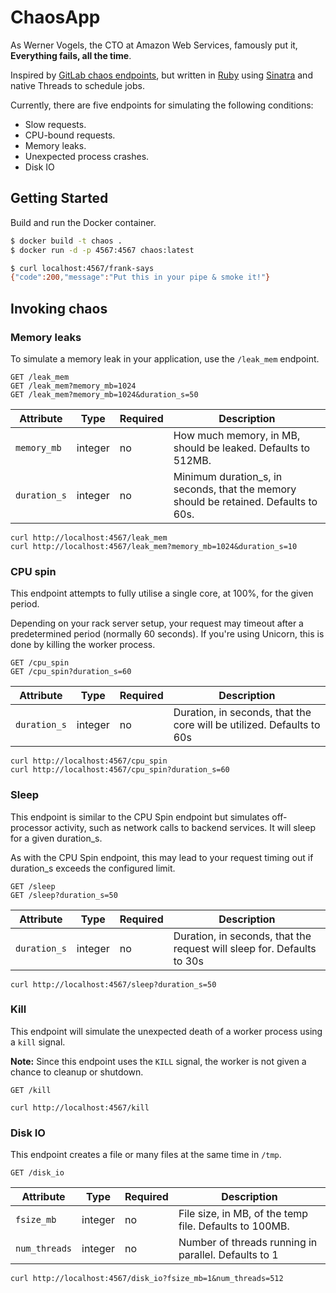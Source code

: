 # ChaosApp

As Werner Vogels, the CTO at Amazon Web Services, famously put it, **Everything fails, all the time**.

Inspired by [GitLab chaos endpoints](https://gitlab.com/gitlab-org/gitlab/blob/master/doc/development/chaos_endpoints.md), but written in [Ruby](http://ruby-doc.org/) using [Sinatra](http://sinatrarb.com/) and native Threads to schedule jobs.

Currently, there are five endpoints for simulating the following conditions:

* Slow requests.
* CPU-bound requests.
* Memory leaks.
* Unexpected process crashes.
* Disk IO

## Getting Started

Build and run the Docker container.

```bash
$ docker build -t chaos .
$ docker run -d -p 4567:4567 chaos:latest

$ curl localhost:4567/frank-says
{"code":200,"message":"Put this in your pipe & smoke it!"}
```

## Invoking chaos

### Memory leaks

To simulate a memory leak in your application, use the `/leak_mem` endpoint.

```plaintext
GET /leak_mem
GET /leak_mem?memory_mb=1024
GET /leak_mem?memory_mb=1024&duration_s=50
```

| Attribute    | Type    | Required | Description                                                                          |
| ------------ | ------- | -------- | ------------------------------------------------------------------------------------ |
| `memory_mb`  | integer | no       | How much memory, in MB, should be leaked. Defaults to 512MB.                         |
| `duration_s` | integer | no       | Minimum duration_s, in seconds, that the memory should be retained. Defaults to 60s. |

```shell
curl http://localhost:4567/leak_mem
curl http://localhost:4567/leak_mem?memory_mb=1024&duration_s=10
```

### CPU spin

This endpoint attempts to fully utilise a single core, at 100%, for the given period.

Depending on your rack server setup, your request may timeout after a predetermined period (normally 60 seconds).
If you're using Unicorn, this is done by killing the worker process.

```plaintext
GET /cpu_spin
GET /cpu_spin?duration_s=60
```

| Attribute    | Type    | Required | Description                                                           |
| ------------ | ------- | -------- | --------------------------------------------------------------------- |
| `duration_s` | integer | no       | Duration, in seconds, that the core will be utilized. Defaults to 60s |

```shell
curl http://localhost:4567/cpu_spin
curl http://localhost:4567/cpu_spin?duration_s=60
```

### Sleep

This endpoint is similar to the CPU Spin endpoint but simulates off-processor activity, such as network calls to backend services. It will sleep for a given duration_s.

As with the CPU Spin endpoint, this may lead to your request timing out if duration_s exceeds the configured limit.

```plaintext
GET /sleep
GET /sleep?duration_s=50
```

| Attribute    | Type    | Required | Description                                                            |
| ------------ | ------- | -------- | ---------------------------------------------------------------------- |
| `duration_s` | integer | no       | Duration, in seconds, that the request will sleep for. Defaults to 30s |

```shell
curl http://localhost:4567/sleep?duration_s=50
```

### Kill

This endpoint will simulate the unexpected death of a worker process using a `kill` signal.

**Note:** Since this endpoint uses the `KILL` signal, the worker is not given a chance to cleanup or shutdown.

```plaintext
GET /kill
```

```shell
curl http://localhost:4567/kill
```

### Disk IO

This endpoint creates a file or many files at the same time in `/tmp`.

```plaintext
GET /disk_io
```

| Attribute    | Type    | Required | Description                                           |
| ------------ | ------- | -------- | ------------------------------------------------------|
| `fsize_mb`  | integer | no       | File size, in MB, of the temp file. Defaults to 100MB. |
| `num_threads` | integer | no       | Number of threads running in parallel. Defaults to 1 |

```shell
curl http://localhost:4567/disk_io?fsize_mb=1&num_threads=512
```
